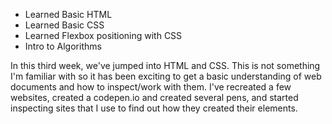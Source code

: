 - Learned Basic HTML
- Learned Basic CSS
- Learned Flexbox positioning with CSS
- Intro to Algorithms

In this third week, we've jumped into HTML and CSS. This is not something I'm familiar with so it has been exciting to get a basic understanding of web documents and how to inspect/work with them. I've recreated a few websites, created a codepen.io and created several pens, and started inspecting sites that I use to find out how they created their elements.